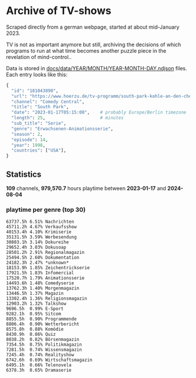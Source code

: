 # Archive of TV-shows

Scraped directly from a german webpage, started at about mid-January 2023.

TV is not as important anymore but still, archiving the decisions of which programs to run at what time
becomes another puzzle piece in the revelation of mind-control.. 

Data is stored in [docs/data/YEAR/MONTH/YEAR-MONTH-DAY.ndjson](docs/data/) files. 
Each entry looks like this:

```python
{
  "id": "181043890", 
  "url": "https://www.hoerzu.de/tv-programm/south-park-kohle-an-den-chefkoch/bid_181043890/", 
  "channel": "Comedy Central", 
  "title": "South Park", 
  "date": "2023-01-17T05:15:00",    # probably Europe/Berlin timezone 
  "length": 25,                     # minutes 
  "sub_title": "Serie", 
  "genre": "Erwachsenen-Animationsserie", 
  "season": 2, 
  "episode": 14, 
  "year": 1998, 
  "countries": ["USA"],
}
```

## Statistics

**109** channels, **979,570.7** hours playtime between **2023-01-17** and **2024-08-04**


### playtime per genre (top 30)

    63737.5h 6.51% Nachrichten
    45711.2h 4.67% Verkaufsshow
    40153.4h 4.10% Krimiserie
    35131.5h 3.59% Werbesendung
    30803.1h 3.14% Dokureihe
    29652.4h 3.03% Dokusoap
    28501.2h 2.91% Regionalmagazin
    25494.5h 2.60% Dokumentation
    24182.3h 2.47% *unknown*
    18153.9h 1.85% Zeichentrickserie
    17921.5h 1.83% Infomercial
    17520.7h 1.79% Animationsserie
    14493.6h 1.48% Comedyserie
    13762.3h 1.40% Morgenmagazin
    13446.5h 1.37% Magazin
    13302.4h 1.36% Religionsmagazin
    12903.2h 1.32% Talkshow
    9696.5h  0.99% E-Sport
    9282.1h  0.95% Sitcom
    8855.5h  0.90% Programmende
    8806.4h  0.90% Wetterbericht
    8575.8h  0.88% Komödie
    8430.9h  0.86% Quiz
    8038.2h  0.82% Börsenmagazin
    7354.5h  0.75% Politikmagazin
    7281.5h  0.74% Wissensmagazin
    7245.4h  0.74% Realityshow
    6742.6h  0.69% Wirtschaftsmagazin
    6495.1h  0.66% Telenovela
    6378.3h  0.65% Dramaserie
